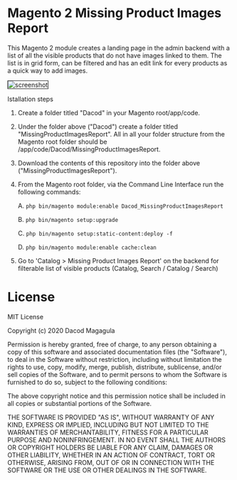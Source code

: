# Magento 2 Missing Product Images Report

This Magento 2 module creates a landing page in the admin backend with a list of all the visible products that do not have images linked to them. The list is in grid form, can be filtered and has an edit link for every products as a quick way to add images.

<img src="https://i.ibb.co/H72pKh4/screenshot.png" alt="screenshot" border="1">



Istallation steps

1. Create a folder titled "Dacod" in your Magento root/app/code.

2. Under the folder above ("Dacod") create a folder titled "MissingProductImagesReport". All in all your folder structure from the Magento root folder should be /app/code/Dacod/MissingProductImagesReport.

3. Download the contents of this repository into the folder above ("MissingProductImagesReport").

4. From the Magento root folder, via the Command Line Interface run the following commands:


	A. `php bin/magento module:enable Dacod_MissingProductImagesReport`

	B. `php bin/magento setup:upgrade`

	C. `php bin/magento setup:static-content:deploy -f`

	D. `php bin/magento module:enable cache:clean`

5. Go to 'Catalog > Missing Product Images Report' on the backend for filterable list of visible products (Catalog, Search / Catalog / Search)


# License


MIT License

Copyright (c) 2020 Dacod Magagula

Permission is hereby granted, free of charge, to any person obtaining a copy
of this software and associated documentation files (the "Software"), to deal
in the Software without restriction, including without limitation the rights
to use, copy, modify, merge, publish, distribute, sublicense, and/or sell
copies of the Software, and to permit persons to whom the Software is
furnished to do so, subject to the following conditions:

The above copyright notice and this permission notice shall be included in all
copies or substantial portions of the Software.

THE SOFTWARE IS PROVIDED "AS IS", WITHOUT WARRANTY OF ANY KIND, EXPRESS OR
IMPLIED, INCLUDING BUT NOT LIMITED TO THE WARRANTIES OF MERCHANTABILITY,
FITNESS FOR A PARTICULAR PURPOSE AND NONINFRINGEMENT. IN NO EVENT SHALL THE
AUTHORS OR COPYRIGHT HOLDERS BE LIABLE FOR ANY CLAIM, DAMAGES OR OTHER
LIABILITY, WHETHER IN AN ACTION OF CONTRACT, TORT OR OTHERWISE, ARISING FROM,
OUT OF OR IN CONNECTION WITH THE SOFTWARE OR THE USE OR OTHER DEALINGS IN THE
SOFTWARE.
